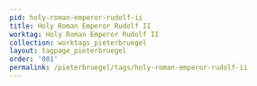 ```yaml
---
pid: holy-roman-emperor-rudolf-ii
title: Holy Roman Emperor Rudolf II
worktag: Holy Roman Emperor Rudolf II
collection: worktags_pieterbruegel
layout: tagpage_pieterbruegel
order: '081'
permalink: /pieterbruegel/tags/holy-roman-emperor-rudolf-ii
---
```

